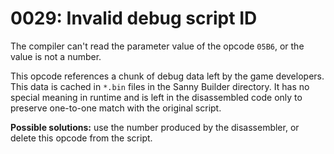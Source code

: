 # 0029: Invalid debug script ID

The compiler can't read the parameter value of the opcode `05B6`, or the value is not a number. 

This opcode references a chunk of debug data left by the game developers. This data is cached in `*.bin` files in the Sanny Builder directory. It has no special meaning in runtime and is left in the disassembled code only to preserve one-to-one match with the original script.

**Possible solutions:** use the number produced by the disassembler, or delete this opcode from the script.


